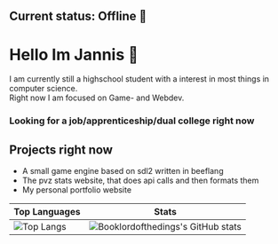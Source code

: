 ## Current status: Offline 🔴
  
# Hello Im Jannis   👋  
  
I am currently still a highschool student with a interest in most things in computer science.  
Right now I am focused on Game- and Webdev.
  
### Looking for a job/apprenticeship/dual college right now
  
## Projects right now
- A small game engine based on sdl2 written in beeflang
- The pvz stats website, that does api calls and then formats them
- My personal portfolio website  
  
Top Languages | Stats  
---|---  
![Top Langs](https://github-readme-stats.vercel.app/api/top-langs/?username=Booklordofthedings&show_icons=true&theme=radical) | ![Booklordofthedings's GitHub stats](https://github-readme-stats.vercel.app/api?username=Booklordofthedings&show_icons=true&theme=radical)
